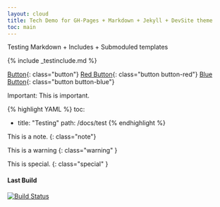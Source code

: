 ```yaml
---
layout: cloud
title: Tech Demo for GH-Pages + Markdown + Jekyll + DevSite theme
toc: main
---
```


Testing Markdown + Includes + Submoduled templates

{% include _testinclude.md %}

[Button](http://www.google.com){: class="button"}
[Red Button](http://www.google.com){: class="button button-red"}
[Blue Button](http://www.google.com){: class="button button-blue"}

Important: This is important.

{% highlight YAML %}
toc:
- title: "Testing"
  path: /docs/test
{% endhighlight %}

This is a note.
{: class="note"}

This is a warning
{: class="warning" }

This is special.
{: class="special" }

#### Last Build

[![Build Status](https://magnum.travis-ci.com/GoogleCloudPlatform/docs.svg?token=9opyxGM94DZFoFqawuGn&branch=gh-pages)](https://magnum.travis-ci.com/GoogleCloudPlatform/docs)

